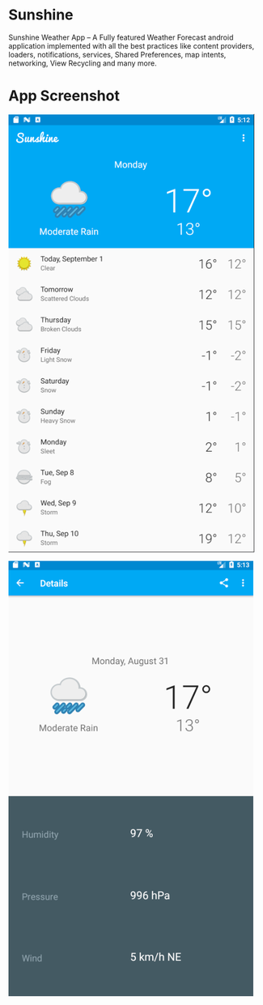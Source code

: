 # Sunshine
Sunshine Weather App – A Fully featured Weather Forecast android application implemented with
all the best practices like content providers, loaders, notifications, services, Shared Preferences,
map intents, networking, View Recycling and many more.

# App Screenshot
![](Images/image1.PNG)


![](Images/image2.PNG)
